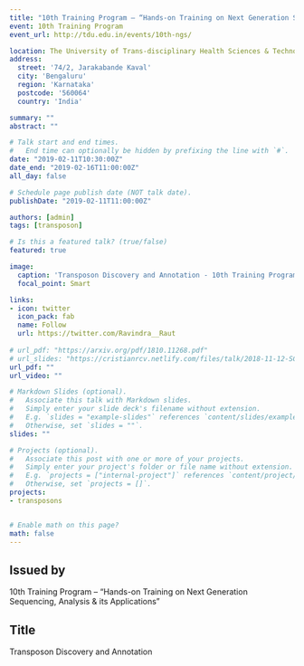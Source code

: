 ```yaml
---
title: "10th Training Program – “Hands-on Training on Next Generation Sequencing, Analysis & its Applications”"
event: 10th Training Program
event_url: http://tdu.edu.in/events/10th-ngs/

location: The University of Trans-disciplinary Health Sciences & Technology
address:
  street: '74/2, Jarakabande Kaval'
  city: 'Bengaluru'
  region: 'Karnataka'
  postcode: '560064'
  country: 'India'

summary: ""
abstract: ""

# Talk start and end times.
#   End time can optionally be hidden by prefixing the line with `#`.
date: "2019-02-11T10:30:00Z"
date_end: "2019-02-16T11:00:00Z"
all_day: false

# Schedule page publish date (NOT talk date).
publishDate: "2019-02-11T11:00:00Z"

authors: [admin]
tags: [transposon]

# Is this a featured talk? (true/false)
featured: true

image:
  caption: 'Transposon Discovery and Annotation - 10th Training Program'
  focal_point: Smart

links:
- icon: twitter
  icon_pack: fab
  name: Follow
  url: https://twitter.com/Ravindra__Raut
  
# url_pdf: "https://arxiv.org/pdf/1810.11268.pdf"
# url_slides: "https://cristianrcv.netlify.com/files/talk/2018-11-12-SC18-autoparallel-presentation.pdf"
url_pdf: ""
url_video: ""

# Markdown Slides (optional).
#   Associate this talk with Markdown slides.
#   Simply enter your slide deck's filename without extension.
#   E.g. `slides = "example-slides"` references `content/slides/example-slides.md`.
#   Otherwise, set `slides = ""`.
slides: ""

# Projects (optional).
#   Associate this post with one or more of your projects.
#   Simply enter your project's folder or file name without extension.
#   E.g. `projects = ["internal-project"]` references `content/project/deep-learning/index.md`.
#   Otherwise, set `projects = []`.
projects:
- transposons


# Enable math on this page?
math: false
---
```


<h2>Issued by</h2>

10th Training Program – “Hands-on Training on Next Generation Sequencing, Analysis & its Applications”

<h2>Title</h2>

Transposon Discovery and Annotation
